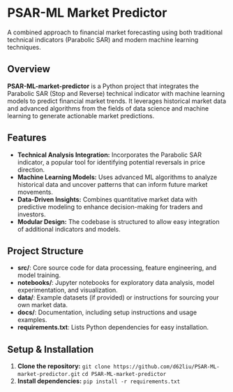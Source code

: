  # PSAR-ML Market Predictor

A combined approach to financial market forecasting using both traditional technical indicators (Parabolic SAR) and modern machine learning techniques.

## Overview

**PSAR-ML-market-predictor** is a Python project that integrates the Parabolic SAR (Stop and Reverse) technical indicator with machine learning models to predict financial market trends. It leverages historical market data and advanced algorithms from the fields of data science and machine learning to generate actionable market predictions.

## Features

- **Technical Analysis Integration:** Incorporates the Parabolic SAR indicator, a popular tool for identifying potential reversals in price direction.
- **Machine Learning Models:** Uses advanced ML algorithms to analyze historical data and uncover patterns that can inform future market movements.
- **Data-Driven Insights:** Combines quantitative market data with predictive modeling to enhance decision-making for traders and investors.
- **Modular Design:** The codebase is structured to allow easy integration of additional indicators and models.

## Project Structure

- **src/**: Core source code for data processing, feature engineering, and model training.
- **notebooks/**: Jupyter notebooks for exploratory data analysis, model experimentation, and visualization.
- **data/**: Example datasets (if provided) or instructions for sourcing your own market data.
- **docs/**: Documentation, including setup instructions and usage examples.
- **requirements.txt**: Lists Python dependencies for easy installation.

## Setup & Installation

1. **Clone the repository:**
```git clone https://github.com/d62liu/PSAR-ML-market-predictor.git```
```cd PSAR-ML-market-predictor```
2. **Install dependencies:**
```pip install -r requirements.txt```

